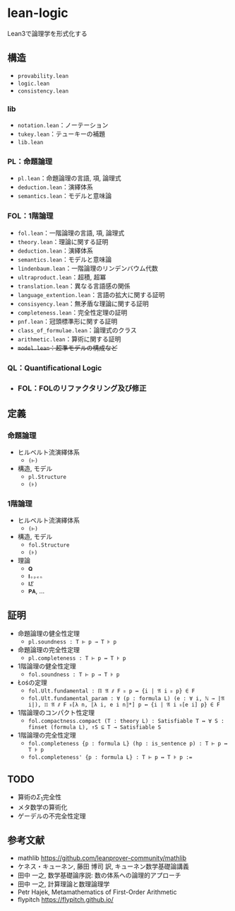 # lean-logic
Lean3で論理学を形式化する

## 構造
  - `provability.lean`
  - `logic.lean`
  - `consistency.lean`
### lib
  - `notation.lean`：ノーテーション
  - `tukey.lean`：テューキーの補題
  - `lib.lean`
### PL：命題論理
  - `pl.lean`：命題論理の言語, 項, 論理式
  - `deduction.lean`：演繹体系
  - `semantics.lean`：モデルと意味論
### FOL：1階論理
  - `fol.lean`：一階論理の言語, 項, 論理式
  - `theory.lean`：理論に関する証明
  - `deduction.lean`：演繹体系
  - `semantics.lean`：モデルと意味論
  - `lindenbaum.lean`：一階論理のリンデンバウム代数
  - `ultraproduct.lean`：超積, 超冪
  - `translation.lean`：異なる言語感の関係
  - `language_extention.lean`：言語の拡大に関する証明
  - `consisyency.lean`：無矛盾な理論に関する証明
  - `completeness.lean`：完全性定理の証明
  - `pnf.lean`：冠頭標準形に関する証明
  - `class_of_formulae.lean`：論理式のクラス
  - `arithmetic.lean`：算術に関する証明
  - ~~`model.lean`：超準モデルの構成など~~

### QL：Quantificational Logic
  - ### FOL：FOLのリファクタリング及び修正

## 定義
### 命題論理
- ヒルベルト流演繹体系
  - `(⊢)`
- 構造, モデル
  - `pl.Structure`
  - `(⊧)`
### 1階論理
- ヒルベルト流演繹体系
  - `(⊢)`
- 構造, モデル
  - `fol.Structure`
  - `(⊧)`
- 理論
  - `𝐐`
  - `𝐈ₒₚₑₙ`
  - `𝐈𝛴`
  - `𝐏𝐀`, ...

## 証明
- 命題論理の健全性定理
  - `pl.soundness : T ⊢ p → T ⊧ p`
- 命題論理の完全性定理
  - `pl.completeness : T ⊢ p ↔ T ⊧ p`
- 1階論理の健全性定理
  - `fol.soundness : T ⊢ p → T ⊧ p`
- Łośの定理
  - `fol.Ult.fundamental : ℿ 𝔄 ⫽ F ⊧ p ↔ {i | 𝔄 i ⊧ p} ∈ F`
  - `fol.Ult.fundamental_param : ∀ (p : formula L) (e : ∀ i, ℕ → |𝔄 i|), ℿ 𝔄 ⫽ F ⊧[λ n, ⟦λ i, e i n⟧*] p ↔ {i | 𝔄 i ⊧[e i] p} ∈ F`
- 1階論理のコンパクト性定理
  - `fol.compactness.compact (T : theory L) : Satisfiable T ↔ ∀ S : finset (formula L), ↑S ⊆ T → Satisfiable S`
- 1階論理の完全性定理
  - `fol.completeness {p : formula L} (hp : is_sentence p) : T ⊢ p ↔ T ⊧ p`  
  - `fol.completeness' {p : formula L} : T ⊢ p ↔ T ⊧ p :=`

## TODO
  - 算術の$\Sigma_1$完全性
  - メタ数学の算術化
  - ゲーデルの不完全性定理

## 参考文献
  - mathlib https://github.com/leanprover-community/mathlib
  - ケネス・キューネン, 藤田 博司 訳, キューネン数学基礎論講義
  - 田中 一之, 数学基礎論序説: 数の体系への論理的アプローチ
  - 田中 一之, 計算理論と数理論理学
  - Petr Hajek, Metamathematics of First-Order Arithmetic
  - flypitch https://flypitch.github.io/